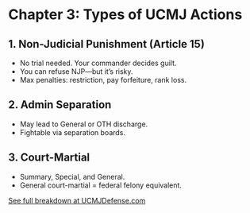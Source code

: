 # Chapter 3: Types of UCMJ Actions

## 1. Non-Judicial Punishment (Article 15)

- No trial needed. Your commander decides guilt.
- You can refuse NJP—but it’s risky.
- Max penalties: restriction, pay forfeiture, rank loss.

## 2. Admin Separation

- May lead to General or OTH discharge.
- Fightable via separation boards.

## 3. Court-Martial

- Summary, Special, and General.
- General court-martial = federal felony equivalent.

[See full breakdown at UCMJDefense.com](https://ucmjdefense.com)
